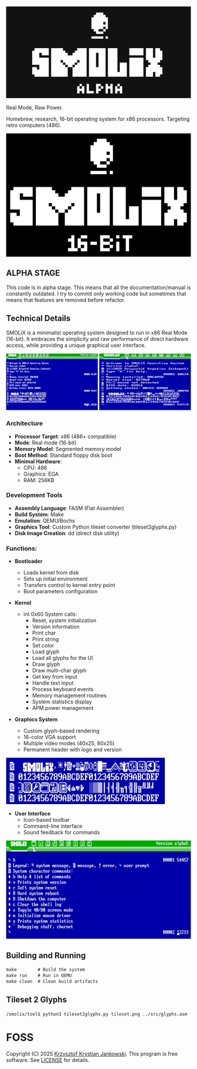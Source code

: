 ![SMOLiX](media/logo.png)

Real Mode, Raw Power.

Homebrew, research, 16-bit operating system for x86 processors. Targeting retro computers (486).

![Screenshot of SMOLiX](media/smolix-logo.png)

## ALPHA STAGE
This code is in alpha stage. This means that all the documentation/manual is constantly outdated. I try to commit only working code but sometimes that means that features are removed before refactor.

## Technical Details

SMOLiX is a minimalist operating system designed to run in x86 Real Mode (16-bit). It embraces the simplicity and raw performance of direct hardware access, while providing a unique graphical user interface.

![40 vs 80 video mode](media/mode4080.png)

### Architecture
- **Processor Target**: x86 (486+ compatible)
- **Mode**: Real mode (16-bit)
- **Memory Model**: Segmented memory model
- **Boot Method**: Standard floppy disk boot
- **Minimal Hardware**:
  - CPU: 486
  - Graphics: EGA
  - RAM: 256KB

### Development Tools
- **Assembly Language**: FASM (Flat Assembler)
- **Build System**: Make
- **Emulation**: QEMU/Bochs
- **Graphics Tool**: Custom Python tileset converter (tileset2glyphs.py)
- **Disk Image Creation**: dd (direct disk utility)

### Functions:
- **Bootloader**
  - Loads kernel from disk
  - Sets up initial environment
  - Transfers control to kernel entry point
  - Boot parameters configuration

- **Kernel**
  - int 0x60 System calls:
    - Reset, system initialization
    - Version information
    - Print char
    - Print string
    - Set color
    - Load glyph
    - Load all glyphs for the UI
    - Draw glyph
    - Draw multi-char glyph
    - Get key from input
    - Handle text input
    - Process keyboard events
    - Memory management routines
    - System statistics display
    - APM power management

- **Graphics System**
  - Custom glyph-based rendering
  - 16-color VGA support
  - Multiple video modes (40x25, 80x25)
  - Permanent header with logo and version

![Glyphs](media/glyphs.png)

- **User Interface**
  - Icon-based toolbar
  - Command-line interface
  - Sound feedback for commands

![Commands](media/commands.png)

## Building and Running

```
make        # Build the system
make run    # Run in QEMU
make clean  # Clean build artifacts
```

## Tileset 2 Glyphs

```/smolix/tool$ python3 tileset2glyphs.py tileset.png ../src/glyphs.asm```


# FOSS
Copyright (C) 2025 [Krzysztof Krystian Jankowski](https://krzysztofjankowski.com). This program is free software. See [LICENSE](LICENSE) for details.
